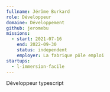 ```yaml
---
fullname: Jérôme Burkard
role: Développeur
domaine: Développement
github: jeromebu
missions:
  - start: 2021-07-16
    end: 2022-09-30
    status: independent
    employer: La fabrique pôle emploi
startups:
  - l-immersion-facile
---
```


Développeur typescript
